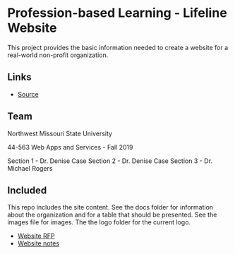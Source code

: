 # Profession-based Learning - Lifeline Website

This project provides the basic information needed to create a website for a real-world non-profit organization.

## Links

- [Source]()

## Team

Northwest Missouri State University

44-563 Web Apps and Services - Fall 2019

Section 1 - Dr. Denise Case
Section 2 - Dr. Denise Case
Section 3 - Dr. Michael Rogers

## Included

This repo includes the site content.
See the docs folder for information about the organization and for a table that should be presented.
See the images file for images.
The the logo folder for the current logo.

- [Website RFP](./website-rfp.md)
- [Website notes](./notes.md)
